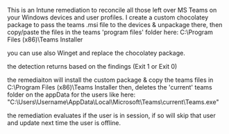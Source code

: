 This is an Intune remediation to reconcile all those left over MS Teams on your Windows devices and user profiles.
I create a custom chocolatey package to pass the teams .msi file to the devices & unpackage there, then copy/paste the files in the teams 'program files' folder
here: C:\Program Files (x86)\Teams Installer

you can use also Winget and replace the chocolatey package.

the detection returns based on the findings (Exit 1 or Exit 0)

the remediaiton will install the custom package & copy the teams files in C:\Program Files (x86)\Teams Installer
then, deletes the 'current' teams folder on the appData for the users like here: "C:\Users\Username\AppData\Local\Microsoft\Teams\current\Teams.exe"

the remediation evaluates if the user is in session, if so will skip that user and update next time the user is offline.
